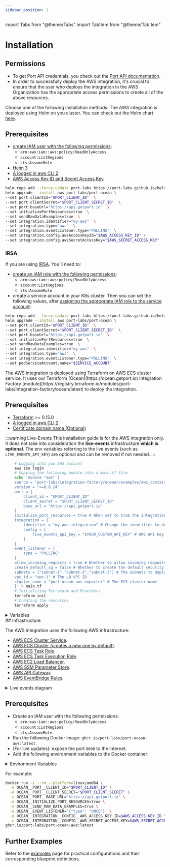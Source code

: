```yaml
---
sidebar_position: 1
---
```


import Tabs from "@theme/Tabs"
import TabItem from "@theme/TabItem"

# Installation

## Permissions

- To get Port API credentials, you check out the [Port API documentation](/build-your-software-catalog/custom-integration/api/).
- In order to successfully deploy the AWS integration, it's crucial to ensure that the user who deploys the integration in the AWS Organization has the appropriate access permissions to create all of the above resources.

Choose one of the following installation methods:
<Tabs groupId="installation-platforms" queryString="installation-platforms">
<TabItem value="helm" label="Helm">
The AWS integration is deployed using Helm on you cluster.
You can check out the Helm chart [here](https://github.com/port-labs/helm-charts/tree/main/charts/port-ocean).

## Prerequisites

- [create IAM user with the following permissions](https://docs.aws.amazon.com/IAM/latest/UserGuide/id_users_create.html):
  - `arn:aws:iam::aws:policy/ReadOnlyAccess`
  - `account:ListRegions`
  - `sts:AssumeRole`
- [Helm 3](https://helm.sh/docs/intro/install/)
- [A logged in aws CLI 2](https://aws.amazon.com/cli/)
- [AWS Access Key ID and Secret Access Key](https://docs.aws.amazon.com/IAM/latest/UserGuide/id_users.html#id_users_creds)

```bash
helm repo add --force-update port-labs https://port-labs.github.io/helm-charts
helm upgrade --install aws port-labs/port-ocean \
--set port.clientId="$PORT_CLIENT_ID"  \
--set port.clientSecret="$PORT_CLIENT_SECRET_ID"  \
--set port.baseUrl="https://api.getport.io"  \
--set initializePortResources=true  \
--set sendRawDataExamples=true  \
--set integration.identifier="my-aws"  \
--set integration.type="aws"  \
--set integration.eventListener.type="POLLING"  \
--set integration.config.awsAccessKeyId="$AWS_ACCESS_KEY_ID" \
--set integration.config.awsSecretAccessKey="$AWS_SECRET_ACCESS_KEY"
```

### IRSA

If you are using [IRSA](https://docs.aws.amazon.com/eks/latest/userguide/iam-roles-for-service-accounts.html).
You'll need to:

- [create an IAM role with the following permissions](https://docs.aws.amazon.com/IAM/latest/UserGuide/id_roles_create_for-service.html):
  - `arn:aws:iam::aws:policy/ReadOnlyAccess`
  - `account:ListRegions`
  - `sts:AssumeRole`
- create a service account in your K8s cluster.
  Then you can set the following values, after [assigning the appropriate IAM role to the service account](https://docs.aws.amazon.com/eks/latest/userguide/associate-service-account-role.html):

```bash
helm repo add --force-update port-labs https://port-labs.github.io/helm-charts
helm upgrade --install aws port-labs/port-ocean \
--set port.clientId="$PORT_CLIENT_ID"  \
--set port.clientSecret="$PORT_CLIENT_SECRET_ID"  \
--set port.baseUrl="https://api.getport.io"  \
--set initializePortResources=true  \
--set sendRawDataExamples=true  \
--set integration.identifier="my-aws"  \
--set integration.type="aws"  \
--set integration.eventListener.type="POLLING"  \
--set podServiceAccount.name="$SERVICE_ACCOUNT"
```

  </TabItem>
  <TabItem value="terraform" label="Terraform">
  The AWS integration is deployed using Terraform on AWS ECS cluster service.  
  It uses our Terraform [Ocean](https://ocean.getport.io) Integration Factory [module](https://registry.terraform.io/modules/port-labs/integration-factory/ocean/latest) to deploy the integration.

## Prerequisites

- [Terraform](https://www.terraform.io/downloads.html) >= 0.15.0
- [A logged in aws CLI 2](https://aws.amazon.com/cli/)
- [Certificate domain name (Optional)](https://docs.aws.amazon.com/acm/latest/userguide/gs-acm-request-public.html)

:::warning Live-Events
This installation guide is for the AWS integration only.
It does not take into consideration the **live-events** infrastructure **which is optional**.
The env variables referring to the live events (such as `LIVE_EVENTS_API_KEY`) are optional and can be removed if not needed.
:::

```bash
	# Logging into you AWS account
	aws sso login
	# Copying the following module into a main.tf file
	echo 'module "aws" {
	source = "port-labs/integration-factory/ocean//examples/aws_container_app"
	version = ">=0.0.24"
	port = {
		client_id = "$PORT_CLIENT_ID"
		client_secret = "$PORT_CLIENT_SECRET_ID"
		base_url = "https://api.getport.io"
	}
	initialize_port_resources = true # When set to true the integration will create default blueprints + JQ Mappings
	integration = {
		identifier = "my-aws-integration" # Change the identifier to describe your integration
		config = {
			live_events_api_key = "$YOUR_CUSTOM_API_KEY" # AWS API Key for custom events, used to validate the event source for real-time event updates.
		}
	}
	event_listener = {
		type = "POLLING"
	}
	allow_incoming_requests = true # Whether to allow incoming requests
	create_default_sg = false # Whether to create the default security group
	subnets = ["subnet-1","subnet-2","subnet-3"] # The subnets to deploy the LB to
	vpc_id = "vpc-1" # The LB VPC ID
	cluster_name = "port-ocean-aws-exporter" # The ECS cluster name
	}' > main.tf
	# Initializing Terraform and Providers
	terraform init
	# Creating the resources
	terraform apply
```

<details>
<summary>Variables</summary>
| Variable | Description |
| --- | --- |
| subnets | List of subnet IDs where the ECS tasks will run.  |
| port.client_id | The client ID for the Port integration.  |
| port.client_secret | The client secret for the Port integration.  |
| integration.identifier | The identifier for the integration.  |
| integration.config.live_events_api_key | A user-defined API key for authenticating with the live events API, for example "my-secret".  |
| integration.config.organization_role_arn (optional) | ARN of the role used to assume the organization role.  |
| integration.config.account_read_role_name (optional) | Name of the role used to assume the read role in the account.  |
| cluster_name (optional) | Name of the ECS cluster.  |
| vpc_id | VPC ID where the cluster will be created.  |
| initialize_port_resources | Boolean to initialize Port resources.  |
| create_default_sg | Boolean to create a default security group.  |
| allow_incoming_requests | Boolean to allow incoming requests to the ECS tasks.  |

</details>
## Infrastructure

The AWS integration uses the following AWS infrastructure:

- [AWS ECS Cluster Service](https://docs.aws.amazon.com/AmazonECS/latest/developerguide/ecs_services.html).
- [AWS ECS Cluster (creates a new one by default)](https://docs.aws.amazon.com/AmazonECS/latest/developerguide/clusters.html).
- [AWS ECS Task Role](https://docs.aws.amazon.com/AmazonECS/latest/developerguide/task-iam-roles.html).
- [AWS ECS Task Execution Role](https://docs.aws.amazon.com/AmazonECS/latest/developerguide/task_execution_IAM_role.html).
- [AWS EC2 Load Balancer](https://aws.amazon.com/elasticloadbalancing).
- [AWS SSM Parameter Store](https://docs.aws.amazon.com/systems-manager/latest/userguide/systems-manager-parameter-store.html).
- [AWS API Gateway](https://aws.amazon.com/api-gateway).
- [AWS EventBridge Rules](https://docs.aws.amazon.com/eventbridge/latest/userguide/eb-rules.html).

<details>
   <summary>Live events diagram</summary>
   <center style={{'backgroundColor': 'white'}} >
      <img src='/img/build-your-software-catalog/sync-data-to-catalog/cloud-providers/aws/live-events-diagram.svg' width='60%' border='1px' />
   </center>
</details>
</TabItem>
<TabItem value="on-prem" label="On Premise">

## Prerequisites

- Create an IAM user with the following permissions:
  - `arn:aws:iam::aws:policy/ReadOnlyAccess`
  - `account:ListRegions`
  - `sts:AssumeRole`
- Run the following Docker image: `ghcr.io/port-labs/port-ocean-aws:latest`.
- (For live updates): expose the port `8000` to the internet.
- Add the following environment variables to the Docker container:

<details>
<summary>Environment Variables</summary>

| Variable                                             | Description                                                                                                                                                                                                                                                          |
| ---------------------------------------------------- | -------------------------------------------------------------------------------------------------------------------------------------------------------------------------------------------------------------------------------------------------------------------- |
| `OCEAN__PORT__CLIENT_ID`                             | [The client ID of the Port integration](https://docs.getport.io/configuration-methods/#:~:text=To%20get%20your%20Port%20API,API).                                                                                                                                    |
| `OCEAN__PORT__CLIENT_SECRET`                         | [The client secret of the Port integration](https://docs.getport.io/configuration-methods/#:~:text=To%20get%20your%20Port%20API,API).                                                                                                                                |
| `OCEAN__PORT__BASE_URL`                              | Your Port API URL - `https://api.getport.io` for EU, `https://api.us.getport.io` for US                                                                                                                                                                              |
| `OCEAN__INTEGRATION__CONFIG__AWS_ACCESS_KEY_ID`      | [The AWS Access Key ID of the IAM user](https://docs.aws.amazon.com/IAM/latest/UserGuide/id_users_create.html).                                                                                                                                                      |
| `OCEAN__INTEGRATION__CONFIG__AWS_SECRET_ACCESS_KEY`  | [The AWS Secret Access Key of the IAM user](https://docs.aws.amazon.com/IAM/latest/UserGuide/id_users_create.html).                                                                                                                                                  |
| `OCEAN__INTEGRATION__CONFIG__LIVE_EVENTS_API_KEY`    | (Optional) AWS API Key for live events, used to validate the event source for real-time event, it's value is completely up to you                                                                                                                                    |
| `OCEAN__INTEGRATION__CONFIG__ORGANIZATION_ROLE_ARN`  | [(Optional) AWS Organization Role ARN, in case the account the integration is installed on is not the root account, used to read organization accounts for multi-account access](https://docs.aws.amazon.com/organizations/latest/userguide/orgs_introduction.html). |
| `OCEAN__INTEGRATION__CONFIG__ACCOUNT_READ_ROLE_NAME` | [(Optional) AWS Account Read Role Name, the role name used to read the account in which the integration is not installed on, used for multi-account access.](https://docs.aws.amazon.com/IAM/latest/UserGuide/id_roles.html).                                        |
| `OCEAN__EVENT_LISTENER`                              | [The event listener object](https://ocean.getport.io/framework/features/event-listener/).                                                                                                                                                                            |
| `OCEAN__INTEGRATION__IDENTIFIER`                     | The identifier of the integration.                                                                                                                                                                                                                                   |
| `OCEAN__INTEGRATION__TYPE`                           | should be set to `aws`.                                                                                                                                                                                                                                              |

</details>

For example:

```bash
docker run -i --rm --platform=linux/amd64 \
  -e OCEAN__PORT__CLIENT_ID="$PORT_CLIENT_ID" \
  -e OCEAN__PORT__CLIENT_SECRET="$PORT_CLIENT_SECRET" \
  -e OCEAN__PORT__BASE_URL="https://api.getport.io" \
  -e OCEAN__INITIALIZE_PORT_RESOURCES=true \
  -e OCEAN__SEND_RAW_DATA_EXAMPLES=true \
  -e OCEAN__EVENT_LISTENER='{"type": "ONCE"}' \
  -e OCEAN__INTEGRATION__CONFIG__AWS_ACCESS_KEY_ID=$AWS_ACCESS_KEY_ID \
  -e OCEAN__INTEGRATION__CONFIG__AWS_SECRET_ACCESS_KEY=$AWS_SECRET_ACCESS_KEY \
ghcr.io/port-labs/port-ocean-aws:latest
```

</TabItem>
</Tabs>

## Further Examples

Refer to the [examples](/build-your-software-catalog/sync-data-to-catalog/cloud-providers/aws/examples/) page for practical configurations and their corresponding blueprint definitions.
